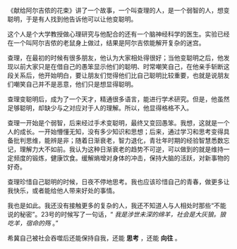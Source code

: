《献给阿尔吉侬的花束》讲了一个故事，一个叫查理的人，是一个弱智的人，想变聪明，于是有人找到他告诉他可以让他变聪明。

这个人是个大学教授做心理研究与他配合的还有一个脑神经科学的医生。实验已经在一个叫阿尔吉侬的老鼠身上做过，结果是阿尔吉侬能解开复杂的迷宫。

查理，在最初的时候有很多朋友，他认为大家相处得很好；当他变聪明之后，他发现以前大家只是在借自己的愚笨显示他们的聪明、时常嘲笑自己，在他亲手斩断这段关系后，他开始明白，要让朋友们觉得他们比自己聪明比较重要，也就是说朋友们嘲笑自己并不是恶意，他们只是想显得聪明。

查理变聪明后，成为了一个天才，精通很多语言，能进行学术研究。但是，他虽然足够聪明，却缺少与之对应对于人的理解。所以，他显得格格不入。

查理一开始是个弱智，后来经过手术变聪明，最终又变回愚笨。我想，这就是一个人的成长。一开始懵懂无知，没有多少知识和思想；后来，通过学习和思考变得具备批判思维，能辨是非；随着日渐衰老，智力退化，青壮年时期的经验智慧悉数忘记，理解力大不如前。我认为这种日渐衰老的趋势不可逆，可以做到的就是维持一定频度的锻炼，健康饮食。缓解熵增对身体的冲击，保持大脑的活跃，对新事物的好奇。

查理珍惜自己聪明的时候，日夜不停地思考。我也应该珍惜自己的青春，做更多让我快乐，或者能给他人带来好处的事情。

我也是如此。我还没有接触更多的复杂的人，我还不知道人与人相处时那些“不能说的秘密”。23号的时候写了一句话，“ _我是涉世未深的绵羊，社会是大灰狼。狼吃羊，宿命的殇_ 。”

希冀自己被社会吞噬后还能保持自我，还能 **思考** ，还能 **向往** 。
